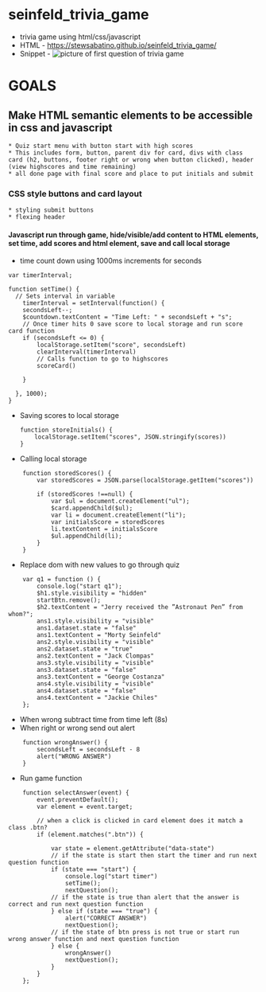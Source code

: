 # seinfeld_trivia_game
* trivia game using html/css/javascript
* HTML - https://stewsabatino.github.io/seinfeld_trivia_game/
* Snippet - <img src="./picutre/seinfeld_game.png" alt="picture of first question of trivia game">


# GOALS
## Make HTML semantic elements to be accessible in css and javascript
    * Quiz start menu with button start with high scores
    * This includes form, button, parent div for card, divs with class card (h2, buttons, footer right or wrong when button clicked), header (view highscores and time remaining)
    * all done page with final score and place to put initials and submit

### CSS style buttons and card layout
    * styling submit buttons
    * flexing header

#### Javascript run through game, hide/visible/add content to HTML elements, set time, add scores and html element, save and call local storage
* time count down using 1000ms increments for seconds
```
var timerInterval;

function setTime() {
  // Sets interval in variable
    timerInterval = setInterval(function() {
    secondsLeft--;
    $countdown.textContent = "Time Left: " + secondsLeft + "s";
    // Once timer hits 0 save score to local storage and run score card function
    if (secondsLeft <= 0) {
        localStorage.setItem("score", secondsLeft)
        clearInterval(timerInterval)
        // Calls function to go to highscores
        scoreCard()

    }

  }, 1000);
}
```

* Saving scores to local storage 
    ```
    function storeInitials() {
        localStorage.setItem("scores", JSON.stringify(scores))
    }   
    ```

* Calling local storage 
```
    function storedScores() {
        var storedScores = JSON.parse(localStorage.getItem("scores"))

        if (storedScores !==null) {
            var $ul = document.createElement("ul");
            $card.appendChild($ul);
            var li = document.createElement("li");
            var initialsScore = storedScores
            li.textContent = initialsScore
            $ul.appendChild(li);
        }
    }
```

* Replace dom with new values to go through quiz
```
    var q1 = function () {
        console.log("start q1");
        $h1.style.visibility = "hidden"
        startBtn.remove();
        $h2.textContent = "Jerry received the ”Astronaut Pen” from whom?";
        ans1.style.visibility = "visible"
        ans1.dataset.state = "false"
        ans1.textContent = "Morty Seinfeld"
        ans2.style.visibility = "visible"
        ans2.dataset.state = "true"
        ans2.textContent = "Jack Clompas"
        ans3.style.visibility = "visible"
        ans3.dataset.state = "false"
        ans3.textContent = "George Costanza"
        ans4.style.visibility = "visible"
        ans4.dataset.state = "false"
        ans4.textContent = "Jackie Chiles"
    };
```

* When wrong subtract time from time left (8s)
* When right or wrong send out alert
```
    function wrongAnswer() {
        secondsLeft = secondsLeft - 8
        alert("WRONG ANSWER")
    }
```

* Run game function 
```
    function selectAnswer(event) {
        event.preventDefault();
        var element = event.target;

        // when a click is clicked in card element does it match a class .btn?
        if (element.matches(".btn")) {

            var state = element.getAttribute("data-state")
            // if the state is start then start the timer and run next question function
            if (state === "start") {
                console.log("start timer")
                setTime();
                nextQuestion();
            // if the state is true than alert that the answer is correct and run next question function
            } else if (state === "true") {
                alert("CORRECT ANSWER")
                nextQuestion();
            // if the state of btn press is not true or start run wrong answer function and next question function
            } else {
                wrongAnswer() 
                nextQuestion();
            }
        }
    };
```